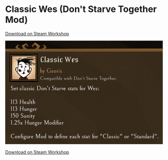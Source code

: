 # Classic Wes (Don't Starve Together Mod)
[Download on Steam Workshop](https://steamcommunity.com/sharedfiles/filedetails/?id=2941223138)

![Mod Description](https://github.com/gerisonsabino/classic_wes/blob/master/assets/moddesc.png)

[Download on Steam Workshop](https://steamcommunity.com/sharedfiles/filedetails/?id=2941223138)
